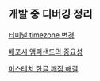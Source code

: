 ## 개발 중 디버깅 정리

[터미널 timezone 변경](https://p-kyung.tistory.com/72)

[배포시 앰퍼샌드의 중요성](https://p-kyung.tistory.com/73)

[머스테치 한글 깨짐 해결](https://p-kyung.tistory.com/74)
